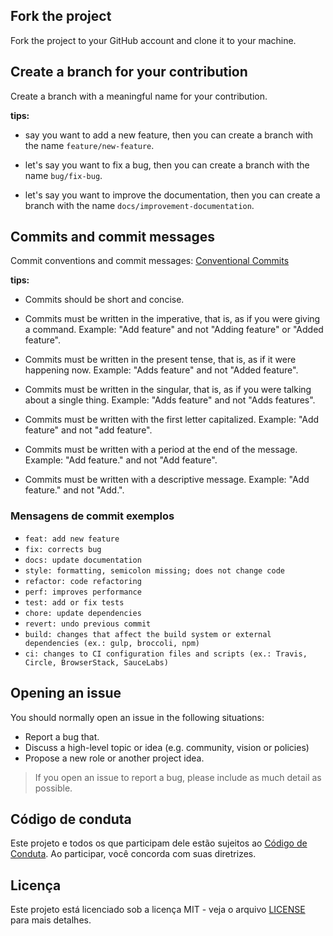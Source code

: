 ## Fork the project
Fork the project to your GitHub account and clone it to your machine.

## Create a branch for your contribution
Create a branch with a meaningful name for your contribution.

**tips:**
- say you want to add a new feature, then you can create a branch with the name `feature/new-feature`.

- let's say you want to fix a bug, then you can create a branch with the name `bug/fix-bug`.

- let's say you want to improve the documentation, then you can create a branch with the name `docs/improvement-documentation`.



## Commits and commit messages

Commit conventions and commit messages: [Conventional Commits](https://www.conventionalcommits.org/en/v1.0.0/)

**tips:**

- Commits should be short and concise.

- Commits must be written in the imperative, that is, as if you were giving a command. Example: "Add feature" and not "Adding feature" or "Added feature".

- Commits must be written in the present tense, that is, as if it were happening now. Example: "Adds feature" and not "Added feature".

- Commits must be written in the singular, that is, as if you were talking about a single thing. Example: "Adds feature" and not "Adds features".

- Commits must be written with the first letter capitalized. Example: "Add feature" and not "add feature".

- Commits must be written with a period at the end of the message. Example: "Add feature." and not "Add feature".

- Commits must be written with a descriptive message. Example: "Add feature." and not "Add.".

### Mensagens de commit exemplos

- `feat: add new feature`
- `fix: corrects bug`
- `docs: update documentation`
- `style: formatting, semicolon missing; does not change code`
- `refactor: code refactoring`
- `perf: improves performance`
- `test: add or fix tests`
- `chore: update dependencies`
- `revert: undo previous commit`
- `build: changes that affect the build system or external dependencies (ex.: gulp, broccoli, npm)`
- `ci: changes to CI configuration files and scripts (ex.: Travis, Circle, BrowserStack, SauceLabs)`


## Opening an issue
You should normally open an issue in the following situations:

- Report a bug that.
- Discuss a high-level topic or idea (e.g. community, vision or policies)
- Propose a new role or another project idea.

> If you open an issue to report a bug, please include as much detail as possible.




## Código de conduta
Este projeto e todos os que participam dele estão sujeitos ao [Código de Conduta](CODE_OF_CONDUCT.md). Ao participar, você concorda com suas diretrizes.

## Licença
Este projeto está licenciado sob a licença MIT - veja o arquivo [LICENSE](LICENSE) para mais detalhes.
